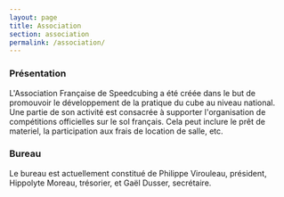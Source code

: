 ```yaml
---
layout: page
title: Association
section: association
permalink: /association/
---
```

### Présentation

L'Association Française de Speedcubing a été créée dans le but de promouvoir le développement de la pratique du cube au niveau national. Une partie de son activité est consacrée à supporter l'organisation de compétitions officielles sur le sol français. Cela peut inclure le prêt de materiel, la participation aux frais de location de salle, etc.

### Bureau

Le bureau est actuellement constitué de Philippe Virouleau, président, Hippolyte Moreau, trésorier, et Gaël Dusser, secrétaire.
